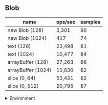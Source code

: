 ## Blob

|name|ops/sec|samples|
|-|-|-|
|new Blob (128)|3,301|90|
|new Blob (1024)|417|74|
|text (128)|23,498|81|
|text (1024)|10,477|84|
|arrayBuffer (128)|27,263|86|
|arrayBuffer (1024)|11,830|82|
|slice (0, 64)|53,431|82|
|slice (0, 512)|20,795|87|


<details>
<summary>Environment</summary>

* __Machine:__ linux x64 | 2 vCPUs | 6.8GB Mem
* __Run:__ Sat Oct 14 2023 01:34:28 GMT+0000 (Coordinated Universal Time)
</details>

<!--
{"environment":{"platform":"linux","arch":"x64","cpus":2,"totalMemory":6.759754180908203},"benchmarks":[{"name":"new Blob (128)","hz":3300.7533231048938,"cycles":3,"stats":{"deviation":0.000030968427979051794,"mean":0.0003029611431427229,"moe":0.000006398143507287673,"rme":2.111869344338179,"sem":0.000003264358932289629,"variance":9.590435314937178e-10}},{"name":"new Blob (1024)","hz":417.2930420008164,"cycles":3,"stats":{"deviation":0.0002988355190722546,"mean":0.0023963974937258685,"moe":0.00006808828999126901,"rme":2.8412769655090386,"sem":0.00003473892346493317,"variance":8.930266745918383e-8}},{"name":"text (128)","hz":23497.66259334489,"cycles":7,"stats":{"deviation":0.000002220080435365919,"mean":0.00004255742442583308,"moe":4.834841837019112e-7,"rme":1.1360748217846288,"sem":2.466756039295466e-7,"variance":4.928757139494529e-12}},{"name":"text (1024)","hz":10477.408353983956,"cycles":3,"stats":{"deviation":0.000005939469953641849,"mean":0.00009544344996534926,"moe":0.000001270176630355716,"rme":1.330815923792417,"sem":6.480493012018959e-7,"variance":3.52773033302143e-11}},{"name":"arrayBuffer (128)","hz":27263.375093739647,"cycles":5,"stats":{"deviation":0.0000014836186706202314,"mean":0.00003667924446484342,"moe":3.1356612263358126e-7,"rme":0.8548870818048893,"sem":1.599827156293782e-7,"variance":2.201124359812943e-12}},{"name":"arrayBuffer (1024)","hz":11830.127048962468,"cycles":3,"stats":{"deviation":0.000002959319156790226,"mean":0.00008452994594742772,"moe":6.405321760286705e-7,"rme":0.7577577021367563,"sem":3.268021306268727e-7,"variance":8.757569871745616e-12}},{"name":"slice (0, 64)","hz":53430.504807663376,"cycles":4,"stats":{"deviation":0.000004344922338976985,"mean":0.000018715900282053354,"moe":9.404401529570435e-7,"rme":5.024819211389099,"sem":4.798164045699201e-7,"variance":1.887835013174123e-11}},{"name":"slice (0, 512)","hz":20794.849173577797,"cycles":7,"stats":{"deviation":0.000014935176247128071,"mean":0.00004808883159732714,"moe":0.000003138389174253309,"rme":6.526232952658692,"sem":0.0000016012189664557698,"variance":2.2305948953277851e-10}}]}-->
